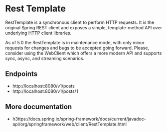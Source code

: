 # Rest Template
RestTemplate is a synchronous client to perform HTTP requests. It is the original Spring REST client and exposes a simple, template-method API over underlying HTTP client libraries.

As of 5.0 the RestTemplate is in maintenance mode, with only minor requests for changes and bugs to be accepted going forward. Please, consider using the WebClient which offers a more modern API and supports sync, async, and streaming scenarios.

## Endpoints
* http://localhost:8080/v1/posts
* http://localhost:8080/v1/posts/1

## More documentation
* h3ttps://docs.spring.io/spring-framework/docs/current/javadoc-api/org/springframework/web/client/RestTemplate.html
